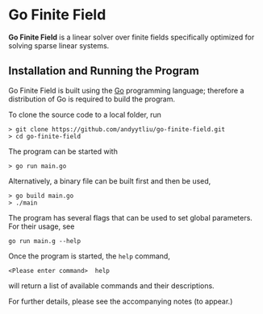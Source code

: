 # Go Finite Field

**Go Finite Field** is a linear solver over finite fields specifically optimized for solving sparse linear systems.

## Installation and Running the Program

Go Finite Field is built using the [Go](https://go.dev) programming language; therefore a distribution of Go is required to build the program.

To clone the source code to a local folder, run
```
> git clone https://github.com/andyytliu/go-finite-field.git
> cd go-finite-field
```
The program can be started with
```
> go run main.go
```
Alternatively, a binary file can be built first and then be used,
```
> go build main.go
> ./main
```
The program has several flags that can be used to set global parameters.
For their usage, see
```
go run main.g --help
```

Once the program is started, the `help` command,
```
<Please enter command>  help
```
will return a list of available commands and their descriptions.

For further details, please see the accompanying notes (to appear.)
